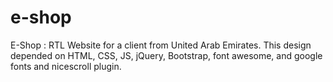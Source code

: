 # e-shop
E-Shop : RTL Website for a client from United Arab Emirates. This design depended on HTML, CSS, JS, jQuery, Bootstrap, font awesome, and google fonts and nicescroll plugin.
